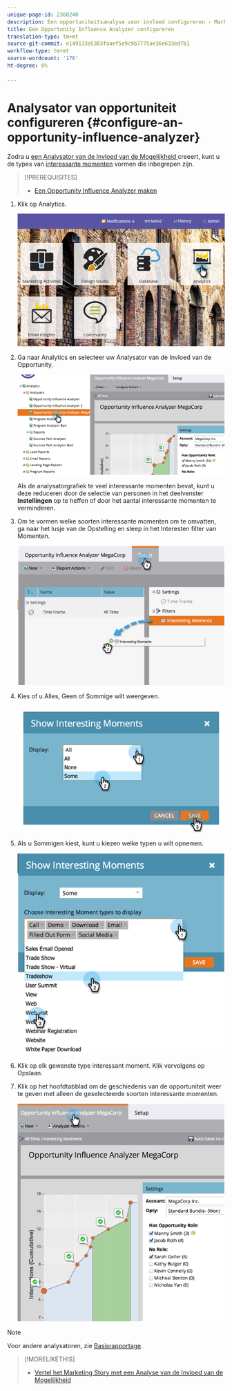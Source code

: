 ```yaml
---
unique-page-id: 2360240
description: Een opportuniteitsanalyse voor invloed configureren - Marketo Docs - Productdocumentatie
title: Een Opportunity Influence Analyzer configureren
translation-type: tm+mt
source-git-commit: e149133a5383faaef5e9c9b7775ae36e633ed7b1
workflow-type: tm+mt
source-wordcount: '176'
ht-degree: 0%

---
```



# Analysator van opportuniteit configureren {#configure-an-opportunity-influence-analyzer}

Zodra u [een Analysator van de Invloed van de Mogelijkheid ](create-an-opportunity-influence-analyzer.md) creeert, kunt u de types van [interessante momenten](/help/marketo/product-docs/marketo-sales-insight/msi-for-salesforce/features/tabs-in-the-msi-panel/interesting-moments/interesting-moments-overview.md) vormen die inbegrepen zijn.

>[!PREREQUISITES]
>
>* [Een Opportunity Influence Analyzer maken](create-an-opportunity-influence-analyzer.md)


1. Klik op Analytics.

   ![](assets/login-to-analytics.png)

1. Ga naar Analytics en selecteer uw Analysator van de Invloed van de Opportunity.

   ![](assets/image2014-9-17-12-3a28-3a33.png)

   Als de analysatorgrafiek te veel interessante momenten bevat, kunt u deze reduceren door de selectie van personen in het deelvenster **Instellingen** op te heffen of door het aantal interessante momenten te verminderen.

1. Om te vormen welke soorten interessante momenten om te omvatten, ga naar het lusje van de Opstelling en sleep in het Interesten filter van Momenten.

   ![](assets/image2014-9-17-12-3a29-3a10.png)

1. Kies of u Alles, Geen of Sommige wilt weergeven.

   ![](assets/image2014-9-17-12-3a29-3a18.png)

1. Als u Sommigen kiest, kunt u kiezen welke typen u wilt opnemen.

   ![](assets/image2014-9-17-12-3a29-3a39.png)

1. Klik op elk gewenste type interessant moment. Klik vervolgens op Opslaan.
1. Klik op het hoofdtabblad om de geschiedenis van de opportuniteit weer te geven met alleen de geselecteerde soorten interessante momenten.

   ![](assets/image2014-9-17-12-3a29-3a58.png)

>[!NOTE]
>
>Voor andere analysatoren, zie [Basisrapportage](http://docs.marketo.com/display/docs/basic+reporting).

>[!MORELIKETHIS]
>
>* [Vertel het Marketing Story met een Analyse van de Invloed van de Mogelijkheid](tell-the-marketing-story-with-an-opportunity-influence-analyzer.md)

